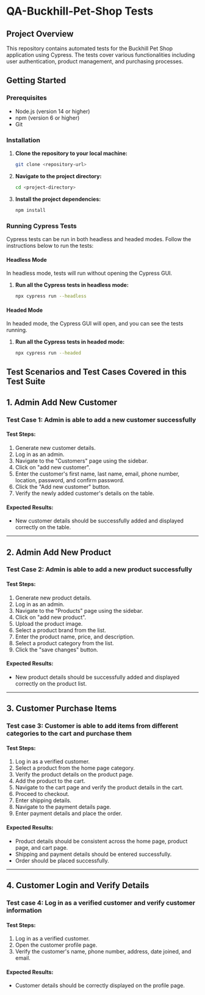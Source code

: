 # QA-Buckhill-Pet-Shop Tests

## Project Overview

This repository contains automated tests for the Buckhill Pet Shop application using Cypress. The tests cover various functionalities including user authentication, product management, and purchasing processes.

## Getting Started

### Prerequisites

- Node.js (version 14 or higher)
- npm (version 6 or higher)
- Git

### Installation

1. **Clone the repository to your local machine:**
   ```sh
   git clone <repository-url>
   ```
2. **Navigate to the project directory:**
   ```sh
   cd <project-directory>
   ```
3. **Install the project dependencies:**
   ```sh
   npm install
   ```

### Running Cypress Tests

Cypress tests can be run in both headless and headed modes. Follow the instructions below to run the tests:

#### Headless Mode

In headless mode, tests will run without opening the Cypress GUI.

1. **Run all the Cypress tests in headless mode:**
   ```sh
   npx cypress run --headless
   ```

#### Headed Mode 

In headed mode, the Cypress GUI will open, and you can see the tests running.

1. **Run all the Cypress tests in headed mode:**
   ```sh
   npx cypress run --headed
   ```

## Test Scenarios and Test Cases Covered in this Test Suite


## 1. Admin Add New Customer

### Test Case 1: Admin is able to add a new customer successfully

#### Test Steps:
1. Generate new customer details.
2. Log in as an admin.
3. Navigate to the "Customers" page using the sidebar.
4. Click on "add new customer".
6. Enter the customer's first name, last name, email, phone number, location, password, and confirm password.
7. Click the "Add new customer" button.
8. Verify the newly added customer's details on the table.

#### Expected Results:
- New customer details should be successfully added and displayed correctly on the table.

---

## 2. Admin Add New Product

### Test Case 2: Admin is able to add a new product successfully

#### Test Steps:
1. Generate new product details.
2. Log in as an admin.
3. Navigate to the "Products" page using the sidebar.
4. Click on "add new product".
5. Upload the product image.
6. Select a product brand from the list.
7. Enter the product name, price, and description.
8. Select a product category from the list.
9. Click the "save changes" button.

#### Expected Results:
- New product details should be successfully added and displayed correctly on the product list.

---

## 3. Customer Purchase Items

### Test case 3: Customer is able to add items from different categories to the cart and purchase them

#### Test Steps:
1. Log in as a verified customer.
2. Select a product from the home page category.
3. Verify the product details on the product page.
4. Add the product to the cart.
5. Navigate to the cart page and verify the product details in the cart.
6. Proceed to checkout.
7. Enter shipping details.
8. Navigate to the payment details page.
9. Enter payment details and place the order.

#### Expected Results:
- Product details should be consistent across the home page, product page, and cart page.
- Shipping and payment details should be entered successfully.
- Order should be placed successfully.

---

## 4. Customer Login and Verify Details

### Test case 4: Log in as a verified customer and verify customer information

#### Test Steps:
1. Log in as a verified customer.
2. Open the customer profile page.
3. Verify the customer's name, phone number, address, date joined, and email.

#### Expected Results:
- Customer details should be correctly displayed on the profile page.
